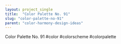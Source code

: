 ```yaml
---
layout: project_single
title:  "Color Palette No. 91"
slug: "color-palette-no-91"
parent: "color-harmony-design-ideas"
---
```

Color Palette No. 91 #color #colorscheme #colorpalette